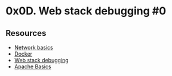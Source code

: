 # 0x0D. Web stack debugging #0

## Resources

- [Network basics](https://alx-intranet.hbtn.io/concepts/33)
- [Docker](https://alx-intranet.hbtn.io/concepts/65)
- [Web stack debugging](https://alx-intranet.hbtn.io/concepts/68)
- [Apache Basics](https://phoenixnap.com/kb/how-to-install-apache-web-server-on-ubuntu-18-04)

